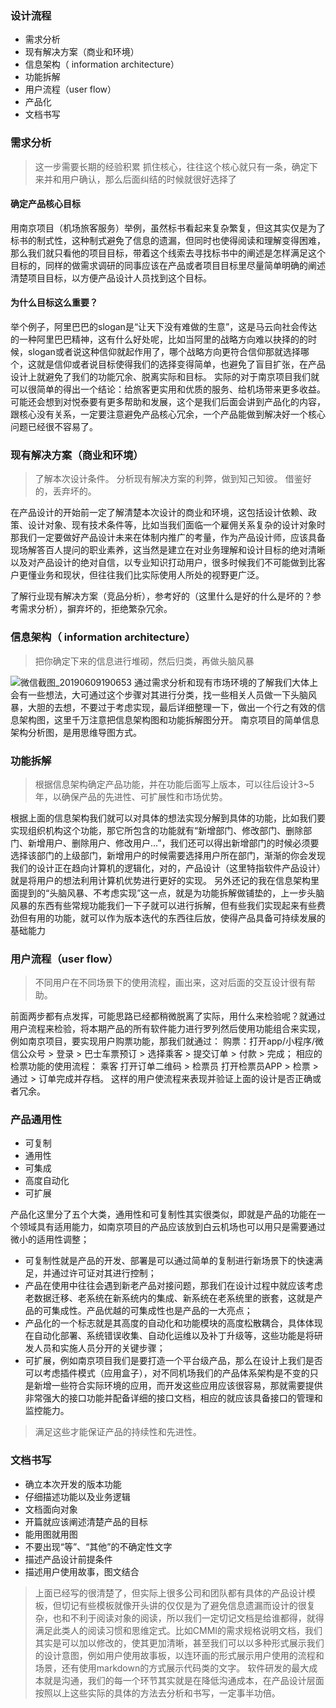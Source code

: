 <!-- 1538793840000 -->
<!-- 我是怎么做产品设计的 -->
<!-- 2019 年总结和归纳了一下自己在产品设计上的一些心得 -->
<!--  -->
<!-- Think -->
### 设计流程
* 需求分析
* 现有解决方案（商业和环境）
* 信息架构（ information architecture）
* 功能拆解
* 用户流程（user flow）
* 产品化
* 文档书写

### 需求分析
>这一步需要长期的经验积累
抓住核心，往往这个核心就只有一条，确定下来并和用户确认，那么后面纠结的时候就很好选择了

#### 确定产品核心目标
用南京项目（机场旅客服务）举例，虽然标书看起来复杂繁复，但这其实仅是为了标书的制式性，这种制式避免了信息的遗漏，但同时也使得阅读和理解变得困难，那么我们就只看他的项目目标，带着这个线索去寻找标书中的阐述是怎样满足这个目标的，同样的做需求调研的同事应该在产品或者项目目标里尽量简单明确的阐述清楚项目目标，以方便产品设计人员找到这个目标。

#### 为什么目标这么重要？
举个例子，阿里巴巴的slogan是“让天下没有难做的生意”，这是马云向社会传达的一种阿里巴巴精神，这有什么好处呢，比如当阿里的战略方向难以抉择的的时候，slogan或者说这种信仰就起作用了，哪个战略方向更符合信仰那就选择哪个，这就是信仰或者说目标使得我们的选择变得简单，也避免了盲目扩张，在产品设计上就避免了我们的功能冗余、脱离实际和目标。
实际的对于南京项目我们就可以很简单的得出一个结论：给旅客更实用和优质的服务、给机场带来更多收益。可能还会想到对悦泰要有更多帮助和发展，这个是我们后面会讲到产品化的内容，跟核心没有关系，一定要注意避免产品核心冗余，一个产品能做到解决好一个核心问题已经很不容易了。

### 现有解决方案（商业和环境）
>了解本次设计条件。
分析现有解决方案的利弊，做到知己知彼。
借鉴好的，丢弃坏的。

在产品设计的开始前一定了解清楚本次设计的商业和环境，这包括设计依赖、政策、设计对象、现有技术条件等，比如当我们面临一个雇佣关系复杂的设计对象时那我们一定要做好产品设计未来在体制内推广的考量，作为产品设计师，应该具备现场解答百人提问的职业素养，这当然是建立在对业务理解和设计目标的绝对清晰以及对产品设计的绝对自信，以专业知识打动用户，很多时候我们不可能做到比客户更懂业务和现状，但往往我们比实际使用人所处的视野更广泛。

了解行业现有解决方案（竞品分析），参考好的（这里什么是好的什么是坏的？参考需求分析），摒弃坏的，拒绝繁杂冗余。
### 信息架构（ information architecture）
>把你确定下来的信息进行堆砌，然后归类，再做头脑风暴

![微信截图_20190609190653](https://p1-jj.byteimg.com/tos-cn-i-t2oaga2asx/gold-user-assets/2019/6/18/16b68b831842e6a5~tplv-t2oaga2asx-image.image)
通过需求分析和现有市场环境的了解我们大体上会有一些想法，大可通过这个步骤对其进行分类，找一些相关人员做一下头脑风暴，大胆的去想，不要过于考虑实现，最后详细整理一下，做出一个行之有效的信息架构图，这里千万注意把信息架构图和功能拆解图分开。
南京项目的简单信息架构分析图，是用思维导图方式。
 
### 功能拆解
>根据信息架构确定产品功能，并在功能后面写上版本，可以往后设计3~5年，以确保产品的先进性、可扩展性和市场优势。

根据上面的信息架构我们就可以对具体的想法实现分解到具体的功能，比如我们要实现组织机构这个功能，那它所包含的功能就有“新增部门、修改部门、删除部门、新增用户、删除用户、修改用户…”，我们还可以得出新增部门的时候必须要选择该部门的上级部门，新增用户的时候需要选择用户所在部门，渐渐的你会发现我们的设计正在趋向计算机的逻辑化，对的，产品设计（这里特指软件产品设计）就是将用户的想法利用计算机优势进行更好的实现。
另外还记的我在信息架构里面提到的“头脑风暴、不考虑实现”这一点，就是为功能拆解做铺垫的，上一步头脑风暴的东西有些常规功能我们一下子就可以进行拆解，但有些我们实现起来有些费劲但有用的功能，就可以作为版本迭代的东西往后放，使得产品具备可持续发展的基础能力
### 用户流程（user flow）

>不同用户在不同场景下的使用流程，画出来，这对后面的交互设计很有帮助。

前面两步都有点发挥，可能思路已经都稍微脱离了实际，用什么来检验呢？就通过用户流程来检验，将本期产品的所有软件能力进行罗列然后使用功能组合来实现，例如南京项目，要实现用户购票功能，那我们就通过：
购票：打开app/小程序/微信公众号 > 登录 > 巴士车票预订 > 选择乘客 > 提交订单 > 付款 > 完成；
相应的检票功能的使用流程：
乘客 打开订单二维码 > 检票员  打开检票员APP > 检票 > 通过 > 订单完成并存档。
这样的用户使流程来表现并验证上面的设计是否正确或者冗余。
### 产品通用性
* 可复制
* 通用性
* 可集成
* 高度自动化
* 可扩展

产品化这里分了五个大类，通用性和可复制性其实很类似，即就是产品的功能在一个领域具有适用能力，如南京项目的产品应该放到白云机场也可以用只是需要通过微小的适用性调整；
* 可复制性就是产品的开发、部署是可以通过简单的复制进行新场景下的快速满足，并通过许可证对其进行控制；
* 产品在使用中往往会遇到新老产品对接问题，那我们在设计过程中就应该考虑老数据迁移、老系统在新系统内的集成、新系统在老系统里的嵌套，这就是产品的可集成性。产品优越的可集成性也是产品的一大亮点；
* 产品化的一个标志就是其高度的自动化和功能模块的高度松散耦合，具体体现在自动化部署、系统错误收集、自动化运维以及补丁升级等，这些功能是将研发人员和实施人员分开的关键步骤；
* 可扩展，例如南京项目我们是要打造一个平台级产品，那么在设计上我们是否可以考虑插件模式（应用盒子），对不同机场我们的产品体系架构是不变的只是新增一些符合实际环境的应用，而开发这些应用应该很容易，那就需要提供非常强大的接口功能并配备详细的接口文档，相应的就应该具备接口的管理和监控能力。
>满足这些才能保证产品的持续性和先进性。

### 文档书写
* 确立本次开发的版本功能
* 仔细描述功能以及业务逻辑
* 文档面向对象
* 开篇就应该阐述清楚产品的目标
* 能用图就用图
* 不要出现“等”、“其他”的不确定性文字
* 描述产品设计前提条件
* 描述用户使用故事，图文结合

>上面已经写的很清楚了，但实际上很多公司和团队都有具体的产品设计模板，但切记有些模板就像开头讲的仅仅是为了避免信息遗漏而设计的很复杂，也和不利于阅读对象的阅读，所以我们一定切记文档是给谁都得，就得满足此类人的阅读习惯和思维定式。比如CMMI的需求规格说明文档，我们其实是可以加以修改的，使其更加清晰，甚至我们可以以多种形式展示我们的设计意图，例如用户使用故事板，以连环画的形式展示用户使用的流程和场景，还有使用markdown的方式展示代码类的文字。
软件研发的最大成本就是沟通，我们的每一个环节其实就是在降低沟通成本，在产品设计层面按照以上这些实际的具体的方法去分析和书写，一定事半功倍。

